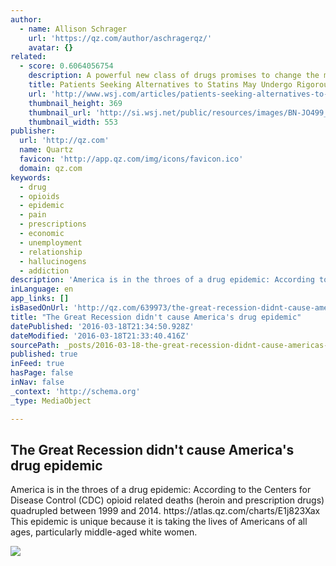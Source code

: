 ```yaml
---
author:
  - name: Allison Schrager
    url: 'https://qz.com/author/aschragerqz/'
    avatar: {}
related:
  - score: 0.6064056754
    description: A powerful new class of drugs promises to change the management of heart disease for high-risk patients who struggle to get their cholesterol levels under control-a group that numbers in the millions. But only some of them are likely to get the new medicines. The new drugs are expensive.
    title: Patients Seeking Alternatives to Statins May Undergo Rigorous Vetting
    url: 'http://www.wsj.com/articles/patients-seeking-alternatives-to-statins-may-undergo-rigorous-vetting-1438029636'
    thumbnail_height: 369
    thumbnail_url: 'http://si.wsj.net/public/resources/images/BN-JO499_0727HE_G_20150727110822.jpg'
    thumbnail_width: 553
publisher:
  url: 'http://qz.com'
  name: Quartz
  favicon: 'http://app.qz.com/img/icons/favicon.ico'
  domain: qz.com
keywords:
  - drug
  - opioids
  - epidemic
  - pain
  - prescriptions
  - economic
  - unemployment
  - relationship
  - hallucinogens
  - addiction
description: 'America is in the throes of a drug epidemic: According to the Centers for Disease Control (CDC) opioid related deaths (heroin and prescription drugs) quadrupled between 1999 and 2014. https://atlas.qz.com/charts/E1j823Xax This epidemic is unique because it is taking the lives of Americans of all ages, particularly middle-aged white women.'
inLanguage: en
app_links: []
isBasedOnUrl: 'http://qz.com/639973/the-great-recession-didnt-cause-americas-drug-epidemic/'
title: "The Great Recession didn't cause America's drug epidemic"
datePublished: '2016-03-18T21:34:50.928Z'
dateModified: '2016-03-18T21:33:40.416Z'
sourcePath: _posts/2016-03-18-the-great-recession-didnt-cause-americas-drug-epidemic.md
published: true
inFeed: true
hasPage: false
inNav: false
_context: 'http://schema.org'
_type: MediaObject

---
```

<article style=""><h1>The Great Recession didn't cause America's drug epidemic</h1><p>America is in the throes of a drug epidemic: According to the Centers for Disease Control (CDC) opioid related deaths (heroin and prescription drugs) quadrupled between 1999 and 2014. https://atlas.qz.com/charts/E1j823Xax This epidemic is unique because it is taking the lives of Americans of all ages, particularly middle-aged white women.</p><img src="https://i2.wp.com/qzprod.files.wordpress.com/2016/03/rtr44u9f.jpg?fit=440%2C330&amp;quality=80&amp;strip=all&amp;ssl=1" /></article>